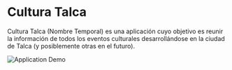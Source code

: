 # Cultura Talca

Cultura Talca (Nombre Temporal) es una aplicación cuyo objetivo es reunir la
información de todos los eventos culturales desarrollándose en la ciudad de
Talca (y posiblemente otras en el futuro).

![Application Demo](./docs/img/CulturaTalca.gif)
